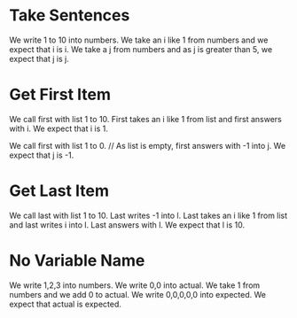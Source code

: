 # Take Sentences

We write 1 to 10 into numbers.
We take an i like 1 from numbers and we expect that i is i.
We take a j from numbers and as j is greater than 5, we expect that j is j.

# Get First Item

We call first with list 1 to 10.
First takes an i like 1 from list and first answers with i.
We expect that i is 1.

We call first with list 1 to 0.
// As list is empty,
first answers with -1 into j.
We expect that j is -1.

# Get Last Item

We call last with list 1 to 10.
Last writes -1 into l.
Last takes an i like 1 from list and last writes i into l.
Last answers with l.
We expect that l is 10.

# No Variable Name

We write 1,2,3 into numbers.
We write 0,0 into actual.
We take 1 from numbers and we add 0 to actual.
We write 0,0,0,0,0 into expected.
We expect that actual is expected.

